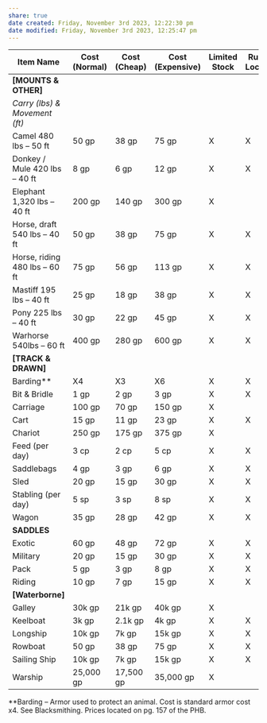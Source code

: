 ```yaml
---
share: true
date created: Friday, November 3rd 2023, 12:22:30 pm
date modified: Friday, November 3rd 2023, 12:25:47 pm
---
```


| Item Name                     | Cost (Normal) | Cost (Cheap) | Cost (Expensive) | Limited Stock | Rural Locale | Urban Locale | Premium Locale |
| ----------------------------- | ------------- | ------------ | ---------------- | ------------- | ------------ | ------------ | -------------- |
| **[MOUNTS & OTHER]**          |               |              |                  |               |              |              |                |
| *Carry (lbs) & Movement (ft)* |               |              |                  |               |              |              |                |
| Camel 480 lbs – 50 ft         | 50 gp         | 38 gp        | 75 gp            | X             | X            | X            | X              |
| Donkey / Mule 420 lbs – 40 ft | 8 gp          | 6 gp         | 12 gp            | X             | X            | X            | X              |
| Elephant 1,320 lbs – 40 ft    | 200 gp        | 140 gp       | 300 gp           | X             |              | X            | X              |
| Horse, draft 540 lbs – 40 ft  | 50 gp         | 38 gp        | 75 gp            | X             | X            | X            | X              |
| Horse, riding 480 lbs – 60 ft | 75 gp         | 56 gp        | 113 gp           | X             | X            | X            | X              |
| Mastiff 195 lbs – 40 ft       | 25 gp         | 18 gp        | 38 gp            | X             | X            | X            | X              |
| Pony 225 lbs – 40 ft          | 30 gp         | 22 gp        | 45 gp            | X             | X            | X            | X              |
| Warhorse 540lbs – 60 ft       | 400 gp        | 280 gp       | 600 gp           | X             | X            | X            | X              |
| **[TRACK & DRAWN]**           |               |              |                  |               |              |              |                |
| Barding**                     | X4            | X3           | X6               | X             | X            | X            | X              |
| Bit & Bridle                  | 1 gp          | 2 gp         | 3 gp             | X             | X            | X            | X              |
| Carriage                      | 100 gp        | 70 gp        | 150 gp           | X             |              | X            | X              |
| Cart                          | 15 gp         | 11 gp        | 23 gp            | X             | X            | X            | X              |
| Chariot                       | 250 gp        | 175 gp       | 375 gp           | X             |              | X            | X              |
| Feed (per day)                | 3 cp          | 2 cp         | 5 cp             | X             | X            | X            | X              |
| Saddlebags                    | 4 gp          | 3 gp         | 6 gp             | X             | X            | X            | X              |
| Sled                          | 20 gp         | 15 gp        | 30 gp            | X             | X            | X            | X              |
| Stabling (per day)            | 5 sp          | 3 sp         | 8 sp             | X             | X            | X            | X              |
| Wagon                         | 35 gp         | 28 gp        | 42 gp            | X             | X            | X            | X              |
| **SADDLES**                   |               |              |                  |               |              |              |                |
| Exotic                        | 60 gp         | 48 gp        | 72 gp            | X             | X            | X            | X              |
| Military                      | 20 gp         | 15 gp        | 30 gp            | X             | X            | X            | X              |
| Pack                          | 5 gp          | 3 gp         | 8 gp             | X             | X            | X            | X              |
| Riding                        | 10 gp         | 7 gp         | 15 gp            | X             | X            | X            | X              |
| **[Waterborne]**              |               |              |                  |               |              |              |                |
| Galley                        | 30k gp        | 21k gp       | 40k gp           | X             |              | X            | X              |
| Keelboat                      | 3k gp         | 2.1k gp      | 4k gp            | X             | X            | X            | X              |
| Longship                      | 10k gp        | 7k gp        | 15k gp           | X             | X            | X            | X              |
| Rowboat                       | 50 gp         | 38 gp        | 75 gp            | X             | X            | X            | X              |
| Sailing Ship                  | 10k gp        | 7k gp        | 15k gp           | X             | X            | X            | X              |
| Warship                       | 25,000 gp     | 17,500 gp    | 35,000 gp        | X             |              | X            | X              |


\*\*Barding – Armor used to protect an animal. Cost is standard armor cost x4. See Blacksmithing. Prices located on pg. 157 of the PHB.